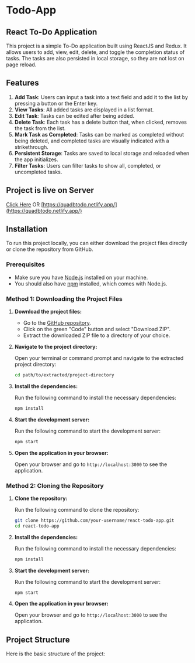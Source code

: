 # Todo-App
## React To-Do Application

This project is a simple To-Do application built using ReactJS and Redux. It allows users to add, view, edit, delete, and toggle the completion status of tasks. The tasks are also persisted in local storage, so they are not lost on page reload.

## Features

1. **Add Task**: Users can input a task into a text field and add it to the list by pressing a button or the Enter key.
2. **View Tasks**: All added tasks are displayed in a list format.
3. **Edit Task**: Tasks can be edited after being added.
4. **Delete Task**: Each task has a delete button that, when clicked, removes the task from the list.
5. **Mark Task as Completed**: Tasks can be marked as completed without being deleted, and completed tasks are visually indicated with a strikethrough.
6. **Persistent Storage**: Tasks are saved to local storage and reloaded when the app initializes.
7. **Filter Tasks**: Users can filter tasks to show all, completed, or uncompleted tasks.

## Project is live on Server 
[Click Here](https://quadbtodo.netlify.app/)
OR
[https://quadbtodo.netlify.app/](https://quadbtodo.netlify.app/)

## Installation

To run this project locally, you can either download the project files directly or clone the repository from GitHub.

### Prerequisites

- Make sure you have [Node.js](https://nodejs.org/) installed on your machine.
- You should also have [npm](https://www.npmjs.com/) installed, which comes with Node.js.

### Method 1: Downloading the Project Files

1. **Download the project files:**

    - Go to the [GitHub repository](https://github.com/your-username/react-todo-app).
    - Click on the green "Code" button and select "Download ZIP".
    - Extract the downloaded ZIP file to a directory of your choice.

2. **Navigate to the project directory:**

    Open your terminal or command prompt and navigate to the extracted project directory:

    ```bash
    cd path/to/extracted/project-directory
    ```

3. **Install the dependencies:**

    Run the following command to install the necessary dependencies:

    ```bash
    npm install
    ```

4. **Start the development server:**

    Run the following command to start the development server:

    ```bash
    npm start
    ```

5. **Open the application in your browser:**

    Open your browser and go to `http://localhost:3000` to see the application.

### Method 2: Cloning the Repository

1. **Clone the repository:**

    Run the following command to clone the repository:

    ```bash
    git clone https://github.com/your-username/react-todo-app.git
    cd react-todo-app
    ```

2. **Install the dependencies:**

    Run the following command to install the necessary dependencies:

    ```bash
    npm install
    ```

3. **Start the development server:**

    Run the following command to start the development server:

    ```bash
    npm start
    ```

4. **Open the application in your browser:**

    Open your browser and go to `http://localhost:3000` to see the application.

## Project Structure

Here is the basic structure of the project:

